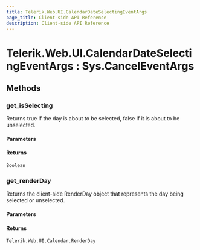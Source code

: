 ```yaml
---
title: Telerik.Web.UI.CalendarDateSelectingEventArgs
page_title: Client-side API Reference
description: Client-side API Reference
---
```


# Telerik.Web.UI.CalendarDateSelectingEventArgs : Sys.CancelEventArgs 

## Methods

###  get_isSelecting

Returns true if the day is about to be selected, false  if it is about to be unselected.

#### Parameters

#### Returns

`Boolean` 

###  get_renderDay

Returns the client-side RenderDay object that represents the day being selected or unselected.

#### Parameters

#### Returns

`Telerik.Web.UI.Calendar.RenderDay` 


